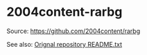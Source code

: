 # 2004content-rarbg

Source: https://github.com/2004content/rarbg

See also: [Orignal repository README.txt](README_orig.txt)

